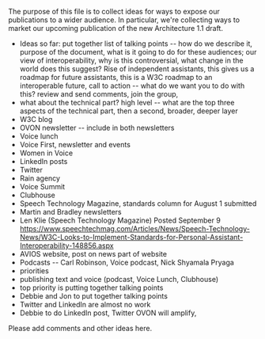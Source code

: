 The purpose of this file is to collect ideas for ways to expose our publications to a wider audience. In particular, we're collecting ways to market our upcoming publication of the new Architecture 1.1 draft.
* Ideas so far:
put together list of talking points -- how do we describe it, purpose of the document, what is it going to do for these audiences; our view of interoperability, why is this controversial, what change in the world does this suggest? Rise of independent assistants, this gives us a roadmap for future assistants, this is a W3C roadmap to an interoperable future, call to action -- what do we want you to do with this? review and send comments, join the group, 
* what about the technical part? high level -- what are the top three aspects of the technical part, then a second, broader, deeper layer
* W3C blog
* OVON newsletter -- include in both newsletters
* Voice lunch
* Voice First, newsletter and events
* Women in Voice
* LinkedIn posts
* Twitter
* Rain agency
* Voice Summit
* Clubhouse
* Speech Technology Magazine, standards column for August 1 submitted
* Martin and Bradley newsletters
* Len Klie (Speech Technology Magazine) Posted September 9 https://www.speechtechmag.com/Articles/News/Speech-Technology-News/W3C-Looks-to-Implement-Standards-for-Personal-Assistant-Interoperability-148856.aspx
* AVIOS website, post on news part of website
* Podcasts -- Carl Robinson, Voice podcast, Nick Shyamala Pryaga
* priorities
* publishing text and voice (podcast, Voice Lunch, Clubhouse)
* top priority is putting together talking points
* Debbie and Jon to put together talking points
* Twitter and LinkedIn are almost no work
* Debbie to do LinkedIn post, Twitter OVON will amplify, 

Please add comments and other ideas here.
